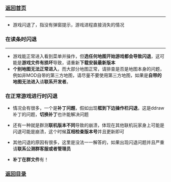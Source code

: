 ### [返回首页](./Home)

***
- 游戏闪退了，指没有弹窗提示，游戏进程直接消失的情况

### 在读条时闪退

***

- 游戏能正常进入看到菜单并操作，但**选任何地图开始游戏都会导致闪退**，这可能是**游戏文件有损坏**导致，请重新**下载安装最新版本**
- **个别地图无法正常进入**，而大部分地图正常，请排查是否是地图本身的问题，例如非MOD自带的第三方地图，请尽量不要使用第三方地图，如果是**自带的地图无法进入**请**联系开发者**。


### 在正常游戏进行时闪退

- 情况会有很多，一个是**补丁问题**，假如出现**框到下边操作栏闪退**，这是ddraw补丁的问题，**切换补丁**也许能解决问题

- 还有一种就是群测**联机版本不同**导致的崩溃，体现在其他联机玩家身上可能是闪退可能是崩溃，这个时候**互相检查版本号**并且更新即可

- 其他闪退的原因有很多，这里是没法一一解答的，如果出现闪退问题并且严重请**联系公测群客服或者管理员**

- **补丁在群文件**有！


### [返回目录](./常见问题指南)